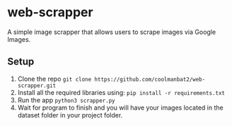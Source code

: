 # web-scrapper

A simple image scrapper that allows users to scrape images via Google Images.

## Setup

1) Clone the repo
``
git clone https://github.com/coolmanbat2/web-scrapper.git
``
2) Install all the required libraries using:
``
pip install -r requirements.txt
``
3) Run the app
``
python3 scrapper.py
``
4) Wait for program to finish and you will have your images located in the dataset folder in your 
project folder.
